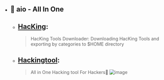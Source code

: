  - ## 🔸 aio - All In One
    - ## [HacKing](https://github.com/Anlominus/HacKing): 
      > HacKing Tools Downloader: Downloading HacKing Tools and exporting by categories to $HOME directory
    - ## [Hackingtool](https://github.com/Z4nzu/hackingtool): 
      > All in One Hacking tool For Hackers🥇
      > ![image](https://user-images.githubusercontent.com/51442719/173319210-83cbf3aa-af9f-498f-a8fc-fc52b0a53e27.png)

